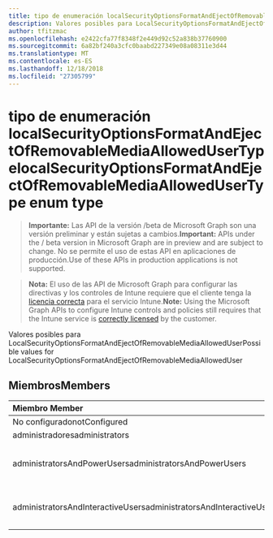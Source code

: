 ```yaml
---
title: tipo de enumeración localSecurityOptionsFormatAndEjectOfRemovableMediaAllowedUserType
description: Valores posibles para LocalSecurityOptionsFormatAndEjectOfRemovableMediaAllowedUser
author: tfitzmac
ms.openlocfilehash: e2422cfa77f8348f2e449d92c52a838b37760900
ms.sourcegitcommit: 6a82bf240a3cfc0baabd227349e08a08311e3d44
ms.translationtype: MT
ms.contentlocale: es-ES
ms.lasthandoff: 12/18/2018
ms.locfileid: "27305799"
---
```

# <a name="localsecurityoptionsformatandejectofremovablemediaallowedusertype-enum-type"></a><span data-ttu-id="5693c-103">tipo de enumeración localSecurityOptionsFormatAndEjectOfRemovableMediaAllowedUserType</span><span class="sxs-lookup"><span data-stu-id="5693c-103">localSecurityOptionsFormatAndEjectOfRemovableMediaAllowedUserType enum type</span></span>

> <span data-ttu-id="5693c-104">**Importante:** Las API de la versión /beta de Microsoft Graph son una versión preliminar y están sujetas a cambios.</span><span class="sxs-lookup"><span data-stu-id="5693c-104">**Important:** APIs under the / beta version in Microsoft Graph are in preview and are subject to change.</span></span> <span data-ttu-id="5693c-105">No se permite el uso de estas API en aplicaciones de producción.</span><span class="sxs-lookup"><span data-stu-id="5693c-105">Use of these APIs in production applications is not supported.</span></span>

> <span data-ttu-id="5693c-106">**Nota:** El uso de las API de Microsoft Graph para configurar las directivas y los controles de Intune requiere que el cliente tenga la [licencia correcta](https://go.microsoft.com/fwlink/?linkid=839381) para el servicio Intune.</span><span class="sxs-lookup"><span data-stu-id="5693c-106">**Note:** Using the Microsoft Graph APIs to configure Intune controls and policies still requires that the Intune service is [correctly licensed](https://go.microsoft.com/fwlink/?linkid=839381) by the customer.</span></span>

<span data-ttu-id="5693c-107">Valores posibles para LocalSecurityOptionsFormatAndEjectOfRemovableMediaAllowedUser</span><span class="sxs-lookup"><span data-stu-id="5693c-107">Possible values for LocalSecurityOptionsFormatAndEjectOfRemovableMediaAllowedUser</span></span>
## <a name="members"></a><span data-ttu-id="5693c-108">Miembros</span><span class="sxs-lookup"><span data-stu-id="5693c-108">Members</span></span>
|<span data-ttu-id="5693c-109">Miembro	</span><span class="sxs-lookup"><span data-stu-id="5693c-109">Member</span></span>|<span data-ttu-id="5693c-110">Valor</span><span class="sxs-lookup"><span data-stu-id="5693c-110">Value</span></span>|<span data-ttu-id="5693c-111">Descripción</span><span class="sxs-lookup"><span data-stu-id="5693c-111">Description</span></span>|
|:---|:---|:---|
|<span data-ttu-id="5693c-112">No configurado</span><span class="sxs-lookup"><span data-stu-id="5693c-112">notConfigured</span></span>|<span data-ttu-id="5693c-113">0</span><span class="sxs-lookup"><span data-stu-id="5693c-113">0</span></span>|<span data-ttu-id="5693c-114">No configurado</span><span class="sxs-lookup"><span data-stu-id="5693c-114">Not Configured</span></span>|
|<span data-ttu-id="5693c-115">administradores</span><span class="sxs-lookup"><span data-stu-id="5693c-115">administrators</span></span>|<span data-ttu-id="5693c-116">1</span><span class="sxs-lookup"><span data-stu-id="5693c-116">1</span></span>|<span data-ttu-id="5693c-117">Administradores</span><span class="sxs-lookup"><span data-stu-id="5693c-117">Administrators</span></span>|
|<span data-ttu-id="5693c-118">administratorsAndPowerUsers</span><span class="sxs-lookup"><span data-stu-id="5693c-118">administratorsAndPowerUsers</span></span>|<span data-ttu-id="5693c-119">2</span><span class="sxs-lookup"><span data-stu-id="5693c-119">2</span></span>|<span data-ttu-id="5693c-120">Los administradores y usuarios avanzados</span><span class="sxs-lookup"><span data-stu-id="5693c-120">Administrators and Power Users</span></span>|
|<span data-ttu-id="5693c-121">administratorsAndInteractiveUsers</span><span class="sxs-lookup"><span data-stu-id="5693c-121">administratorsAndInteractiveUsers</span></span>|<span data-ttu-id="5693c-122">3</span><span class="sxs-lookup"><span data-stu-id="5693c-122">3</span></span>|<span data-ttu-id="5693c-123">Los administradores y usuarios interactivos</span><span class="sxs-lookup"><span data-stu-id="5693c-123">Administrators and Interactive Users</span></span> |





